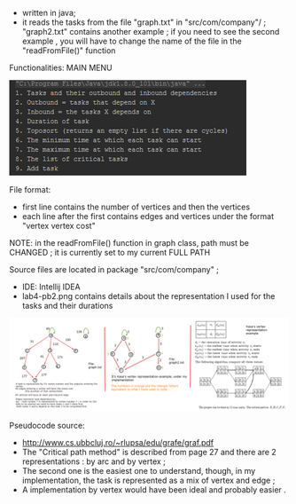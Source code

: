- written in java;
- it reads the tasks from the file "graph.txt" in "src/com/company"/ ; "graph2.txt" contains another example ; if you need to see the second example , you will have to change the name of the file in the "readFromFile()" function

Functionalities:
  MAIN MENU
  
  
![alt text](https://github.com/robyerts/Graph-Algorithms---Scheduling-Tasks/blob/master/functionalities.png)

File format: 
- first line contains the number of vertices and then the vertices
- each line after the first contains edges and vertices under the format "vertex vertex cost"

NOTE: in the readFromFile() function in graph class, path must be CHANGED ; it is currently set to my current FULL PATH  

Source files are located in package  "src/com/company" ;
- IDE: Intellij IDEA
- lab4-pb2.png contains details about the representation I used for the tasks and their durations

![alt text](https://github.com/robyerts/Graph-Algorithms---Scheduling-Tasks/blob/master/lab4-pb2.png)

Pseudocode source:
- http://www.cs.ubbcluj.ro/~rlupsa/edu/grafe/graf.pdf
- The "Critical path method" is described from page 27 and there are 2 representations : by arc and by vertex ;
- The second one is the easiest one to understand, though, in my implementation, the task is represented as a mix of vertex and edge ;
- A implementation by vertex would have been ideal and probably easier .

